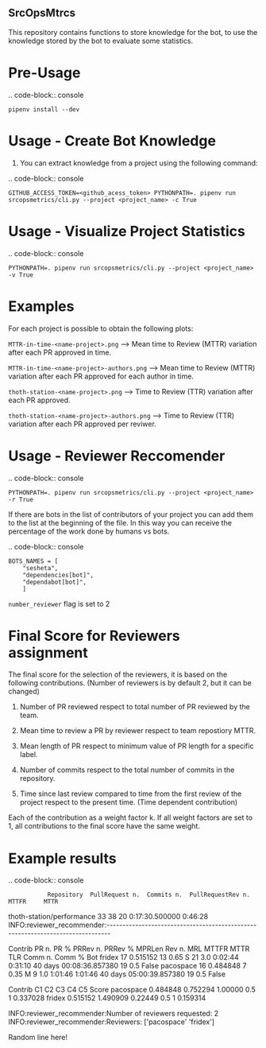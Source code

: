 SrcOpsMtrcs
------------

This repository contains functions to store knowledge for the bot,
to use the knowledge stored by the bot to evaluate some statistics.

Pre-Usage
=========

.. code-block:: console

    pipenv install --dev

Usage - Create Bot Knowledge
============================

1. You can extract knowledge from a project using the following command:

.. code-block:: console

    GITHUB_ACCESS_TOKEN=<github_acess_token> PYTHONPATH=. pipenv run srcopsmetrics/cli.py --project <project_name> -c True

Usage - Visualize Project Statistics
====================================

.. code-block:: console

    PYTHONPATH=. pipenv run srcopsmetrics/cli.py --project <project_name> -v True

Examples
=========
For each project is possible to obtain the following plots:

`MTTR-in-time-<name-project>.png` --> Mean time to Review (MTTR) variation after each PR approved in time.

`MTTR-in-time-<name-project>-authors.png` --> Mean time to Review (MTTR) variation after each PR approved for each author in time.

`thoth-station-<name-project>.png` --> Time to Review (TTR) variation after each PR approved.

`thoth-station-<name-project>-authors.png` --> Time to Review (TTR) variation after each PR approved per reviwer.

Usage - Reviewer Reccomender
============================

.. code-block:: console

    PYTHONPATH=. pipenv run srcopsmetrics/cli.py --project <project_name> -r True

If there are bots in the list of contributors of your project you can add them to the list
at the beginning of the file. In this way you can receive the percentage of the work
done by humans vs bots.

.. code-block:: console

    BOTS_NAMES = [
        "sesheta",
        "dependencies[bot]",
        "dependabot[bot]",
        ]

`number_reviewer` flag is set to 2

Final Score for Reviewers assignment
=====================================

The final score for the selection of the reviewers, it is based on the following
contributions. (Number of reviewers is by default 2, but it can be changed)

1. Number of PR reviewed respect to total number of PR reviewed by the team.

2. Mean time to review a PR by reviewer respect to team repostiory MTTR.

3. Mean length of PR respect to minimum value of PR length for a specific label.

4. Number of commits respect to the total number of commits in the repository.

5. Time since last review compared to time from the first review of the project respect to the present time.
(Time dependent contribution)

Each of the contribution as a weight factor k. If all weight factors are set to 1,
all contributions to the final score have the same weight.

Example results
===============

.. code-block:: console

               Repository  PullRequest n.  Commits n.  PullRequestRev n.           MTTFR     MTTR

thoth-station/performance              33          38                 20  0:17:30.500000  0:46:28
INFO:reviewer_recommender:-------------------------------------------------------------------------------

Contrib  PR n.      PR %  PRRev n.  PRRev % MPRLen  Rev n.  MRL    MTTFR     MTTR                     TLR  Comm n.  Comm %    Bot
fridex     17  0.515152        13     0.65      S      21  3.0  0:02:44  0:31:10 40 days 00:08:36.857380       19     0.5  False
pacospace  16  0.484848         7     0.35      M       9  1.0  1:01:46  1:01:46 40 days 05:00:39.857380       19     0.5  False

Contrib        C1        C2       C3   C4  C5     Score
pacospace  0.484848  0.752294  1.00000  0.5   1  0.337028
fridex     0.515152  1.490909  0.22449  0.5   1  0.159314

INFO:reviewer_recommender:Number of reviewers requested: 2
INFO:reviewer_recommender:Reviewers: ['pacospace' 'fridex']

Random line here!